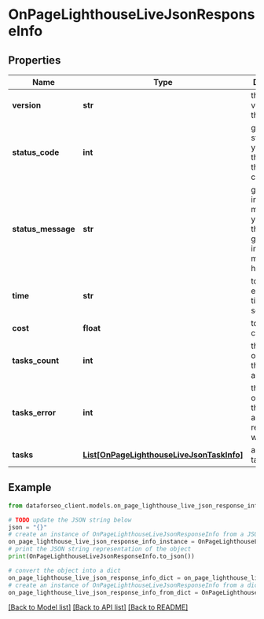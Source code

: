 # OnPageLighthouseLiveJsonResponseInfo


## Properties

Name | Type | Description | Notes
------------ | ------------- | ------------- | -------------
**version** | **str** | the current version of the API | [optional] 
**status_code** | **int** | general status code you can find the full list of the response codes here | [optional] 
**status_message** | **str** | general informational message you can find the full list of general informational messages here | [optional] 
**time** | **str** | total execution time, seconds | [optional] 
**cost** | **float** | total tasks cost, USD | [optional] 
**tasks_count** | **int** | the number of tasks in the tasks array | [optional] 
**tasks_error** | **int** | the number of tasks in the tasks array returned with an error | [optional] 
**tasks** | [**List[OnPageLighthouseLiveJsonTaskInfo]**](OnPageLighthouseLiveJsonTaskInfo.md) | array of tasks | [optional] 

## Example

```python
from dataforseo_client.models.on_page_lighthouse_live_json_response_info import OnPageLighthouseLiveJsonResponseInfo

# TODO update the JSON string below
json = "{}"
# create an instance of OnPageLighthouseLiveJsonResponseInfo from a JSON string
on_page_lighthouse_live_json_response_info_instance = OnPageLighthouseLiveJsonResponseInfo.from_json(json)
# print the JSON string representation of the object
print(OnPageLighthouseLiveJsonResponseInfo.to_json())

# convert the object into a dict
on_page_lighthouse_live_json_response_info_dict = on_page_lighthouse_live_json_response_info_instance.to_dict()
# create an instance of OnPageLighthouseLiveJsonResponseInfo from a dict
on_page_lighthouse_live_json_response_info_from_dict = OnPageLighthouseLiveJsonResponseInfo.from_dict(on_page_lighthouse_live_json_response_info_dict)
```
[[Back to Model list]](../README.md#documentation-for-models) [[Back to API list]](../README.md#documentation-for-api-endpoints) [[Back to README]](../README.md)


